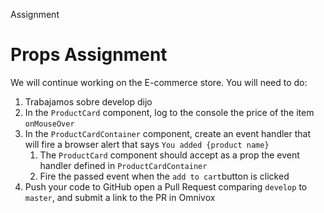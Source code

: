 Assignment 
# Props Assignment 

We will continue working on the E-commerce store. You will need to do:

1. Trabajamos sobre develop dijo
2. In the `ProductCard` component, log to the console the price of the item `onMouseOver`
3. In the `ProductCardContainer` component, create an event handler that will fire a browser alert that says `You added {product name}`
   1. The `ProductCard` component should accept as a prop the event handler defined in `ProductCardContainer`
   2. Fire the passed event when the `add to cart`button is clicked
4. Push your code to GitHub open a Pull Request comparing `develop` to `master`, and submit a link to the PR in Omnivox